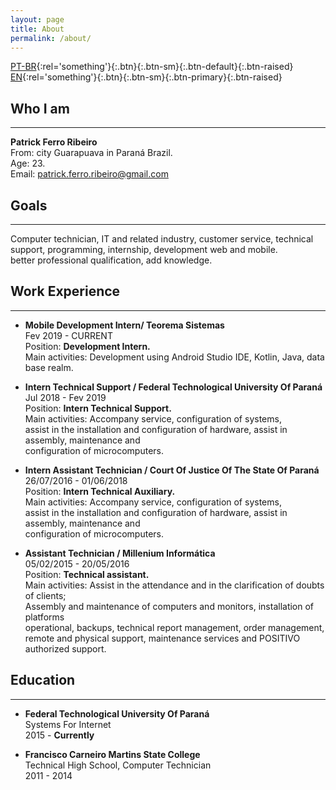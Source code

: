 ```yaml
---
layout: page
title: About
permalink: /about/
---
```


[PT-BR](https://riberman.github.io/sobre/){:rel='something'}{:.btn}{:.btn-sm}{:.btn-default}{:.btn-raised}  [EN](https://riberman.github.io/about/){:rel='something'}{:.btn}{:.btn-sm}{:.btn-primary}{:.btn-raised}    
## Who I am  
___
**Patrick Ferro Ribeiro**  
From: city Guarapuava in Paraná Brazil.  
Age: 23.  
Email: patrick.ferro.ribeiro@gmail.com  

## Goals  
___
Computer technician, IT and related industry, customer service, technical support, programming, internship, development web and mobile.  
better professional qualification, add knowledge.  

## Work Experience  
___
 - **Mobile Development Intern/ Teorema Sistemas**  
Fev 2019 - CURRENT  
Position: **Development Intern.**  
Main activities: Development using Android Studio IDE, Kotlin, Java, data base realm.  

 - **Intern Technical Support / Federal Technological University Of Paraná**  
Jul 2018 - Fev 2019  
Position: **Intern Technical Support.**  
Main activities: Accompany service, configuration of systems,  
assist in the installation and configuration of hardware, assist in assembly, maintenance and  
configuration of microcomputers.  

 - **Intern Assistant Technician / Court Of Justice Of The State Of Paraná**  
26/07/2016 - 01/06/2018  
Position: **Intern Technical Auxiliary.**  
Main activities: Accompany service, configuration of systems,  
assist in the installation and configuration of hardware, assist in assembly, maintenance and  
configuration of microcomputers.  

 - **​Assistant Technician / Millenium Informática**  
 05/02/2015 - 20/05/2016  
 Position: **Technical assistant.**  
Main activities: Assist in the attendance and in the clarification of doubts of clients;  
Assembly and maintenance of computers and monitors, installation of platforms  
operational, backups, technical report management, order management,  
remote and physical support, maintenance services and POSITIVO authorized support.  

## Education  
___
 - **Federal Technological University Of Paraná**  
 Systems For Internet  
 2015 - **Currently**  


 - **Francisco Carneiro Martins State College**  
 Technical High School, Computer Technician  
 2011 - 2014  
